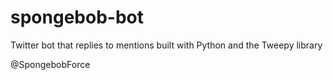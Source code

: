 # spongebob-bot

Twitter bot that replies to mentions built with Python and the Tweepy library

@SpongebobForce

